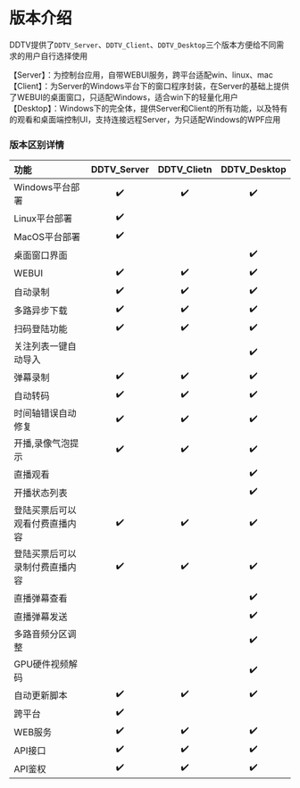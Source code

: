 # 版本介绍
DDTV提供了`DDTV_Server`、`DDTV_Client`、`DDTV_Desktop`三个版本方便给不同需求的用户自行选择使用  

【Server】：为控制台应用，自带WEBUI服务，跨平台适配win、linux、mac  
【Client】：为Server的Windows平台下的窗口程序封装，在Server的基础上提供了WEBUI的桌面窗口，只适配Windows，适合win下的轻量化用户  
【Desktop】：Windows下的完全体，提供Server和Client的所有功能，以及特有的观看和桌面端控制UI，支持连接远程Server，为只适配Windows的WPF应用  

  
### 版本区别详情  

| 功能| DDTV_Server | DDTV_Clietn |DDTV_Desktop|
|:---------------------|:---------:|:-------------:|:--:|
|Windows平台部署|✔️|✔️|✔️|
|Linux平台部署|✔️|||
|MacOS平台部署|✔️|||
| 桌面窗口界面 |  | |✔️|
|WEBUI|✔️|✔️|✔️|
| 自动录制    |✔️|✔️|✔️|
| 多路异步下载  |✔️|✔️|✔️|
| 扫码登陆功能  |✔️|✔️|✔️|
| 关注列表一键自动导入   |  |  |✔️|
| 弹幕录制    | ✔️ | ✔️|✔️|
| 自动转码    | ✔️ | ✔️|✔️|
| 时间轴错误自动修复|  ✔️| ✔️|✔️|
| 开播,录像气泡提示|  ✔️|✔️ |✔️|
| 直播观看    |  | |✔️|
| 开播状态列表  |  | |✔️|
| 登陆买票后可以观看付费直播内容|  ✔️| ✔️|✔️|
| 登陆买票后可以录制付费直播内容|  ✔️|✔️ |✔️|
| 直播弹幕查看  |  | |✔️|
| 直播弹幕发送  |  | |✔️|
| 多路音频分区调整|  | |✔️|
| GPU硬件视频解码|  | |✔️|
| 自动更新脚本    | ✔️ | ✔️ |✔️|
| 跨平台| ✔️  | ||
|WEB服务|✔️|✔️|✔️|
| API接口   | ✔️ |✔️|✔️|
| API鉴权   |  ✔️ |✔️ |✔️|

